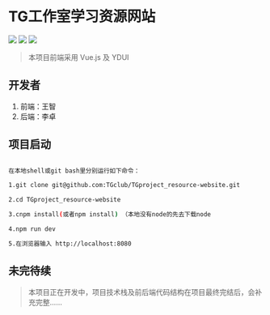 # TG工作室学习资源网站

![](https://img.shields.io/badge/webpack-3.8.1-green.svg) ![](https://img.shields.io/badge/vue.js-2.5.2-green.svg) 
![](https://img.shields.io/badge/YDUI-1.1.0-green.svg)


>本项目前端采用 Vue.js 及 YDUI 

## 开发者
 1. 前端：王智
 2. 后端：李卓

## 项目启动

``` bash

在本地shell或git bash里分别运行如下命令：

1.git clone git@github.com:TGclub/TGproject_resource-website.git

2.cd TGproject_resource-website

3.cnpm install(或者npm install) （本地没有node的先去下载node

4.npm run dev

5.在浏览器输入 http://localhost:8080
```

## 未完待续

>本项目正在开发中，项目技术栈及前后端代码结构在项目最终完结后，会补充完整……
